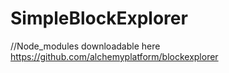 # SimpleBlockExplorer

//Node_modules downloadable here <https://github.com/alchemyplatform/blockexplorer>
